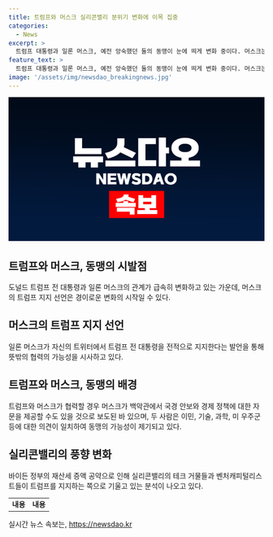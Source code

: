 ```yaml
---
title: 트럼프와 머스크 실리콘밸리 분위기 변화에 이목 집중
categories:
  - News
excerpt: >
  트럼프 대통령과 일론 머스크, 예전 앙숙했던 둘의 동맹이 눈에 띄게 변화 중이다. 머스크는 트럼프를 공개 지지하며, 머스크의 테슬라 CEO로서의 이미지와 굉장한 재산으로 민주당과는 반대되는 공화당 지지도 강조되고 있다. 이들의 관계 변화는 머스크가 트럼프 대통령으로 선출되면 백악관에서 자문을 하는 가능성과도 연결된다. 이와 더불어, 실리콘밸리의 풍향도 변화 중인데, 샌프란시스코에서의 행사가 매진되고, 현 실리콘밸리 중진들이 트럼프를 지지하는 양상을 나타내고 있다.
feature_text: >
  트럼프 대통령과 일론 머스크, 예전 앙숙했던 둘의 동맹이 눈에 띄게 변화 중이다. 머스크는 트럼프를 공개 지지하며, 머스크의 테슬라 CEO로서의 이미지와 굉장한 재산으로 민주당과는 반대되는 공화당 지지도 강조되고 있다. 이들의 관계 변화는 머스크가 트럼프 대통령으로 선출되면 백악관에서 자문을 하는 가능성과도 연결된다. 이와 더불어, 실리콘밸리의 풍향도 변화 중인데, 샌프란시스코에서의 행사가 매진되고, 현 실리콘밸리 중진들이 트럼프를 지지하는 양상을 나타내고 있다.
image: '/assets/img/newsdao_breakingnews.jpg'
---
```


<p><img src="/assets/img/newsdao_breakingnews.jpg" alt="pcversion 속보" /></p>

<h2 data-ke-size="size26">트럼프와 머스크, 동맹의 시발점</h2>

<p data-ke-size="size16">도널드 트럼프 전 대통령과 일론 머스크의 관계가 급속히 변화하고 있는 가운데, 머스크의 트럼프 지지 선언은 경이로운 변화의 시작일 수 있다.</p>

<h2 data-ke-size="size26">머스크의 트럼프 지지 선언</h2>

<p data-ke-size="size16">일론 머스크가 자신의 트위터에서 트럼프 전 대통령을 전적으로 지지한다는 발언을 통해 뜻밖의 협력의 가능성을 시사하고 있다.</p>

<h2 data-ke-size="size26">트럼프와 머스크, 동맹의 배경</h2>

<p data-ke-size="size16">트럼프와 머스크가 협력할 경우 머스크가 백악관에서 국경 안보와 경제 정책에 대한 자문을 제공할 수도 있을 것으로 보도된 바 있으며, 두 사람은 이민, 기술, 과학, 미 우주군 등에 대한 의견이 일치하여 동맹의 가능성이 제기되고 있다.</p>

<h2 data-ke-size="size26">실리콘밸리의 풍향 변화</h2>

<p data-ke-size="size16">바이든 정부의 재산세 증액 공약으로 인해 실리콘밸리의 테크 거물들과 벤처캐피털리스트들이 트럼프를 지지하는 쪽으로 기울고 있는 분석이 나오고 있다.</p>

<table>
    <tbody>
        <tr>
            <td style="text-align: center; height: 17px;"><b>내용</b></td>
            <td style="text-align: center; height: 17px;"><b>내용</b></td>
        </tr>
    </tbody>
</table>
실시간 뉴스 속보는, <a href="https://newsdao.kr" rel="dofollow">https://newsdao.kr</a>


